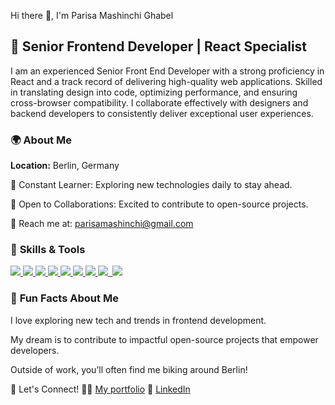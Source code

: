Hi there 👋, I'm Parisa Mashinchi Ghabel

## 🚀 **Senior Frontend Developer | React Specialist**


I am an experienced Senior Front End Developer with a strong proficiency in React and a track record of delivering high-quality web applications. Skilled in translating design into code, optimizing performance, and ensuring cross-browser compatibility. I collaborate effectively with designers and backend developers to consistently deliver exceptional user experiences.

### 🌍 **About Me**

 **Location:** Berlin, Germany

💼 Constant Learner: Exploring new technologies daily to stay ahead.

🤝 Open to Collaborations: Excited to contribute to open-source projects.

💌 Reach me at: parisamashinchi@gmail.com

### 🔧 **Skills & Tools**


<p align="left">
  <a href="https://developer.mozilla.org/en-US/docs/Web/JavaScript" >
    <img src="https://skillicons.dev/icons?i=js" />
  </a>
  <a href="https://www.typescriptlang.org" >
    <img src="https://skillicons.dev/icons?i=ts" />
  </a>
  <a href="https://developer.mozilla.org/en-US/docs/Glossary/HTML5" >
    <img src="https://skillicons.dev/icons?i=html" />
  </a>
 
  <a href="https://reactjs.org" >
    <img src="https://skillicons.dev/icons?i=react" />
  </a>
 <a href="https://www.w3.org/TR/CSS/#css" >
    <img src="https://skillicons.dev/icons?i=css" />
  </a>
 <a href="https://getbootstrap.com/" >
    <img src="https://skillicons.dev/icons?i=bootstrap" />
  </a>
 
  <a href="https://mui.com/material-ui/" >
    <img src="https://skillicons.dev/icons?i=materialui" />
  </a>

 <a href="https://redux.js.org/" >
  <img src="https://skillicons.dev/icons?i=redux" >
 </a>
 <a href="https://nodejs.org/en/" >
  <img rc="https://skillicons.dev/icons?i=nodejs">
 </a>
 <a href="https://www.mongodb.com/" >
  <img src="https://skillicons.dev/icons?i=mongodb" >
 </a>
</p>

### 🌈 **Fun Facts About Me**
I love exploring new tech and trends in frontend development.

My dream is to contribute to impactful open-source projects that empower developers.

Outside of work, you’ll often find me biking around Berlin!

🎯 Let's Connect!
🧑‍💻 <a href="https://parisa-mashinchi.com" >My portfolio</a>
💼 <a href="https://www.linkedin.com/in/parisa-mashinchi-8a1b2266" >LinkedIn</a>
